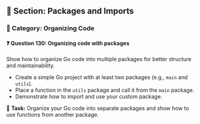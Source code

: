 ## 📘 Section: Packages and Imports  
### 🔹 Category: Organizing Code  
#### ❓ Question 130: Organizing code with packages

Show how to organize Go code into multiple packages for better structure and maintainability.

- Create a simple Go project with at least two packages (e.g., `main` and `utils`).
- Place a function in the `utils` package and call it from the `main` package.
- Demonstrate how to import and use your custom package.

🔧 **Task:** Organize your Go code into separate packages and show how to use functions from another package.
